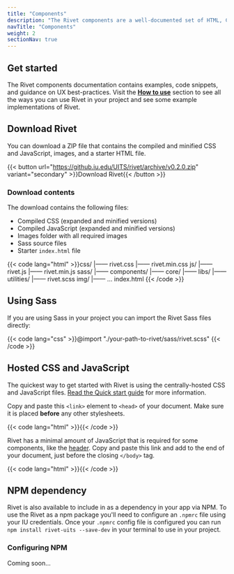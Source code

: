 ```yaml
---
title: "Components"
description: "The Rivet components are a well-documented set of HTML, CSS, and JavaScript assets."
navTitle: "Components"
weight: 2
sectionNav: true
---
```

## Get started
The Rivet components documentation contains examples, code snippets, and guidance on UX best-practices. Visit the [**How to use**](../how-to-use) section to see all the ways you can use Rivet in your project and see some example implementations of Rivet.

## Download Rivet
You can download a ZIP file that contains the compiled and minified CSS and JavaScript, images, and a starter HTML file.

{{< button url="https://github.iu.edu/UITS/rivet/archive/v0.2.0.zip" variant="secondary" >}}Download Rivet{{< /button >}}

### Download contents
The download contains the following files:
- Compiled CSS (expanded and minified versions)
- Compiled JavaScript (expanded and minified versions)
- Images folder with all required images
- Sass source files
- Starter `index.html` file

{{< code lang="html" >}}css/
  |—— rivet.css
  |—— rivet.min.css
js/
  |—— rivet.js
  |—— rivet.min.js
sass/
  |—— components/
  |—— core/
  |—— libs/
  |—— utilities/
  |—— rivet.scss
img/
  |—— ...
index.html
{{< /code >}}

## Using Sass
If you are using Sass in your project you can import the Rivet Sass files directly:

{{< code lang="css" >}}@import "./your-path-to-rivet/sass/rivet.scss"
{{< /code >}}

## Hosted CSS and JavaScript
The quickest way to get started with Rivet is using the centrally-hosted CSS and JavaScript files. [Read the Quick start guide](../how-to-use/quick-start) for more information.

Copy and paste this `<link>` element to `<head>` of your document. Make sure it is placed **before** any other stylesheets.

{{< code lang="html" >}}<link rel="stylesheet" href="https://assets.uits.iu.edu/css/rivet/0.2.0/rivet.min.css">{{< /code >}}

Rivet has a minimal amount of JavaScript that is required for some components, like the [header](../components/navigation/header). Copy and paste this link and add to the end of your document, just before the closing `</body>` tag.

{{< code lang="html" >}}<script src="https://assets.uits.iu.edu/javascript/rivet/0.2.0/rivet.min.js"></script>{{< /code >}}

## NPM dependency
Rivet is also available to include in as a dependency in your app via NPM. To use the Rivet as a npm package you'll need to configure an `.npmrc` file using your IU credentials. Once your `.npmrc` config file is configured you can run `npm install rivet-uits --save-dev` in your terminal to use in your project.

### Configuring NPM
Coming soon...


